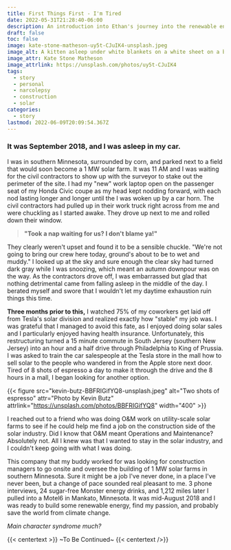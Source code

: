 ```yaml
---
title: First Things First - I'm Tired
date: 2022-05-31T21:28:40-06:00
description: An introduction into Ethan's journey into the renewable energy industry
draft: false
toc: false
image: kate-stone-matheson-uy5t-CJuIK4-unsplash.jpeg
image_alt: A kitten asleep under white blankets on a white sheet on a bed
image_attr: Kate Stone Matheson
image_attrlink: https://unsplash.com/photos/uy5t-CJuIK4
tags:
  - story
  - personal
  - narcolepsy
  - construction
  - solar
categories:
  - story
lastmod: 2022-06-09T20:09:54.367Z
---
```


### It was September 2018, and I was asleep in my car.

I was in southern Minnesota, surrounded by corn, and parked next to a field that would soon become a 1 MW solar farm. It was 11 AM and I was waiting for the civil contractors to show up with the surveyor to stake out the perimeter of the site. I had my "new" work laptop open on the passenger seat of my Honda Civic coupe as my head kept nodding forward, with each nod lasting longer and longer until the I was woken up by a car horn. The civil contractors had pulled up in their work truck right across from me and were chuckling as I started awake. They drove up next to me and rolled down their window.

> **"Took a nap waiting for us? I don't blame ya!"**

They clearly weren't upset and found it to be a sensible chuckle. "We're not going to bring our crew here today, ground's about to be to wet and muddy." I looked up at the sky and sure enough the clear sky had turned dark gray while I was snoozing, which meant an autumn downpour was on the way. As the contractors drove off, I was embarrassed but glad that nothing detrimental came from falling asleep in the middle of the day. I berated myself and swore that I wouldn't let my daytime exhaustion ruin things this time.

**Three months prior to this,** I watched 75% of my coworkers get laid off from Tesla's solar division and realized exactly how "stable" my job was. I was grateful that I managed to avoid this fate, as I enjoyed doing solar sales and I particularly enjoyed having health insurance. Unfortunately, this restructuring turned a 15 minute commute in South Jersey (southern New Jersey) into an hour and a half drive through Philadelphia to King of Prussia. I was asked to train the car salespeople at the Tesla store in the mall how to sell solar to the people who wandered in from the Apple store next door. Tired of 8 shots of espresso a day to make it through the drive and the 8 hours in a mall, I began looking for another option.

{{< figure src="kevin-butz-BBFRIGifYQ8-unsplash.jpeg" alt="Two shots of espresso" attr="Photo by Kevin Butz" attrlink="https://unsplash.com/photos/BBFRIGifYQ8" width="400" >}}

I reached out to a friend who was doing O&M work on utility-scale solar farms to see if he could help me find a job on the construction side of the solar industry. Did I know that O&M meant Operations and Maintenance? Absolutely not. All I knew was that I wanted to stay in the solar industry, and I couldn't keep going with what I was doing.

This company that my buddy worked for was looking for construction managers to go onsite and oversee the building of 1 MW solar farms in southern Minnesota. Sure it might be a job I've never done, in a place I've never been, but a change of pace sounded real pleasant to me. 3 phone interviews, 24 sugar-free Monster energy drinks, and 1,212 miles later I pulled into a Motel6 in Mankato, Minnesota. It was mid-August 2018 and I was ready to build some renewable energy, find my passion, and probably save the world from climate change.

_Main character syndrome much?_

{{< centertext >}}
~To Be Continued~
{{< centertext />}}
